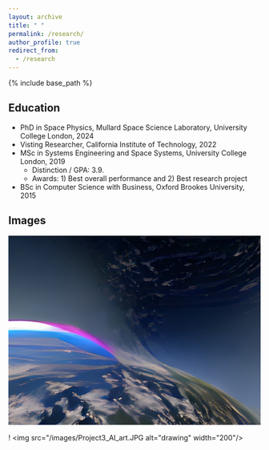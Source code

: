 ```yaml
---
layout: archive
title: " "
permalink: /research/
author_profile: true
redirect_from:
  - /research
---
```


{% include base_path %}

Education
------
* PhD in Space Physics, Mullard Space Science Laboratory, University College London, 2024
* Visting Researcher, California Institute of Technology, 2022
* MSc in Systems Engineering and Space Systems, University College London, 2019 
  * Distinction / GPA: 3.9.
  * Awards: 1) Best overall performance and 2) Best research project
* BSc in Computer Science with Business, Oxford Brookes University, 2015


Images
------
![Alt text](/images/Project3_AI_art.JPG)

! <img src="/images/Project3_AI_art.JPG alt="drawing" width="200"/>

